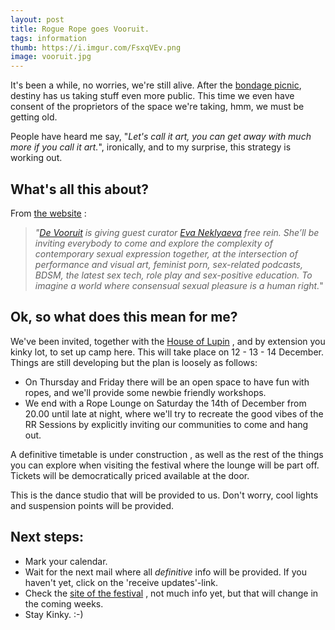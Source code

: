 ```yaml
---
layout: post
title: Rogue Rope goes Vooruit.
tags: information
thumb: https://i.imgur.com/FsxqVEv.png
image: vooruit.jpg
---
```

It's been a while, no worries, we're still alive. After the [bondage picnic](https://fetlife.com/users/1481316/pictures/83352492), destiny has us taking stuff even more public. This time we even have consent of the proprietors of the space we're taking, hmm, we must be getting old.

People have heard me say, "_Let's call it art, you can get away with much more if you call it art._", ironically, and to my surprise, this strategy is working out.

## What's all this about?

From [the website](https://www.vooruit.be/en/agenda/themas/38/With_Pleasure/) :

> _"[De Vooruit](https://www.vooruit.be/nl/home/) is giving guest curator [Eva Neklyaeva](https://www.vooruit.be/en/overig/Eva%20Neklyaeva) free rein. She’ll be inviting everybody to come and explore the complexity of contemporary sexual expression together, at the intersection of performance and visual art, feminist porn, sex-related podcasts, BDSM, the latest sex tech, role play and sex-positive education. To imagine a world where consensual sexual pleasure is a human right._"

## Ok, so what does this mean for me?

We've been invited, together with the [House of Lupin](https://houseoflupin.be/) , and by extension you kinky lot, to set up camp here. This will take place on 12 - 13 - 14 December. Things are still developing but the plan is loosely as follows:
* On Thursday and Friday there will be an open space to have fun with ropes, and we'll provide some newbie friendly workshops.
* We end with a Rope Lounge on Saturday the 14th of December from 20.00 until late at night, where we'll try to recreate the good vibes of the RR Sessions by explicitly inviting our communities to come and hang out.

A definitive timetable is under construction , as well as the rest of the things you can explore when visiting the festival where the lounge will be part off. Tickets will be democratically priced available at the door.

This is the dance studio that will be provided to us.
Don't worry, cool lights and suspension points will be provided.

## Next steps:
* Mark your calendar.
* Wait for the next mail where all *definitive* info will be provided. If you haven't yet, click on the 'receive updates'-link.
* Check the [site of the festival](https://www.vooruit.be/nl/agenda/themas/38/With_Pleasure/) , not much info yet, but that will change in the coming weeks.
* Stay Kinky. :-)
